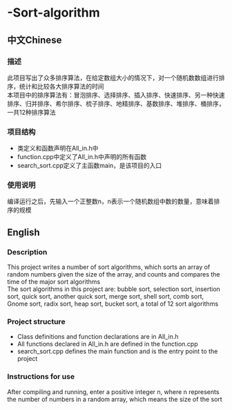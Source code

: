 # -Sort-algorithm
## 中文Chinese
### 描述
此项目写出了众多排序算法，在给定数组大小的情况下，对一个随机数数组进行排序，统计和比较各大排序算法的时间  
本项目中的排序算法有：冒泡排序、选择排序、插入排序、快速排序、另一种快速排序、归并排序、希尔排序、梳子排序、地精排序、基数排序、堆排序、桶排序，一共12种排序算法

### 项目结构
- 类定义和函数声明在All_in.h中  
- function.cpp中定义了All_in.h中声明的所有函数  
- search_sort.cpp定义了主函数main，是该项目的入口  

### 使用说明
编译运行之后，先输入一个正整数n，n表示一个随机数组中数的数量，意味着排序的规模
## English
### Description
This project writes a number of sort algorithms, which sorts an array of random numbers given the size of the array, and counts and compares the time of the major sort algorithms  
The sort algorithms in this project are: bubble sort, selection sort, insertion sort, quick sort, another quick sort, merge sort, shell sort, comb sort, Gnome sort, radix sort, heap sort, bucket sort, a total of 12 sort algorithms

### Project structure
- Class definitions and function declarations are in All_in.h  
- All functions declared in All_in.h are defined in the function.cpp  
- search_sort.cpp defines the main function and is the entry point to the project 

### Instructions for use
After compiling and running, enter a positive integer n, where n represents the number of numbers in a random array, which means the size of the sort
